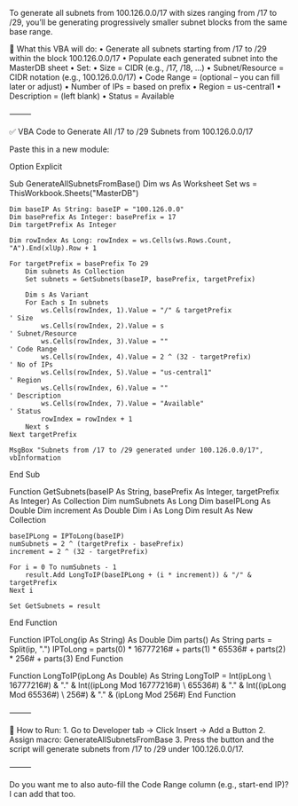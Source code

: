To generate all subnets from 100.126.0.0/17 with sizes ranging from /17 to /29, you’ll be generating progressively smaller subnet blocks from the same base range.

🔧 What this VBA will do:
	•	Generate all subnets starting from /17 to /29 within the block 100.126.0.0/17
	•	Populate each generated subnet into the MasterDB sheet
	•	Set:
	•	Size = CIDR (e.g., /17, /18, …)
	•	Subnet/Resource = CIDR notation (e.g., 100.126.0.0/17)
	•	Code Range = (optional – you can fill later or adjust)
	•	Number of IPs = based on prefix
	•	Region = us-central1
	•	Description = (left blank)
	•	Status = Available

⸻

✅ VBA Code to Generate All /17 to /29 Subnets from 100.126.0.0/17

Paste this in a new module:

Option Explicit

Sub GenerateAllSubnetsFromBase()
    Dim ws As Worksheet
    Set ws = ThisWorkbook.Sheets("MasterDB")
    
    Dim baseIP As String: baseIP = "100.126.0.0"
    Dim basePrefix As Integer: basePrefix = 17
    Dim targetPrefix As Integer
    
    Dim rowIndex As Long: rowIndex = ws.Cells(ws.Rows.Count, "A").End(xlUp).Row + 1
    
    For targetPrefix = basePrefix To 29
        Dim subnets As Collection
        Set subnets = GetSubnets(baseIP, basePrefix, targetPrefix)
        
        Dim s As Variant
        For Each s In subnets
            ws.Cells(rowIndex, 1).Value = "/" & targetPrefix                          ' Size
            ws.Cells(rowIndex, 2).Value = s                                           ' Subnet/Resource
            ws.Cells(rowIndex, 3).Value = ""                                          ' Code Range
            ws.Cells(rowIndex, 4).Value = 2 ^ (32 - targetPrefix)                     ' No of IPs
            ws.Cells(rowIndex, 5).Value = "us-central1"                               ' Region
            ws.Cells(rowIndex, 6).Value = ""                                          ' Description
            ws.Cells(rowIndex, 7).Value = "Available"                                 ' Status
            rowIndex = rowIndex + 1
        Next s
    Next targetPrefix

    MsgBox "Subnets from /17 to /29 generated under 100.126.0.0/17", vbInformation
End Sub

Function GetSubnets(baseIP As String, basePrefix As Integer, targetPrefix As Integer) As Collection
    Dim numSubnets As Long
    Dim baseIPLong As Double
    Dim increment As Double
    Dim i As Long
    Dim result As New Collection
    
    baseIPLong = IPToLong(baseIP)
    numSubnets = 2 ^ (targetPrefix - basePrefix)
    increment = 2 ^ (32 - targetPrefix)
    
    For i = 0 To numSubnets - 1
        result.Add LongToIP(baseIPLong + (i * increment)) & "/" & targetPrefix
    Next i
    
    Set GetSubnets = result
End Function

Function IPToLong(ip As String) As Double
    Dim parts() As String
    parts = Split(ip, ".")
    IPToLong = parts(0) * 16777216# + parts(1) * 65536# + parts(2) * 256# + parts(3)
End Function

Function LongToIP(ipLong As Double) As String
    LongToIP = Int(ipLong \ 16777216#) & "." & Int((ipLong Mod 16777216#) \ 65536#) & "." & Int((ipLong Mod 65536#) \ 256#) & "." & (ipLong Mod 256#)
End Function


⸻

📌 How to Run:
	1.	Go to Developer tab → Click Insert → Add a Button
	2.	Assign macro: GenerateAllSubnetsFromBase
	3.	Press the button and the script will generate subnets from /17 to /29 under 100.126.0.0/17.

⸻

Do you want me to also auto-fill the Code Range column (e.g., start-end IP)? I can add that too.
